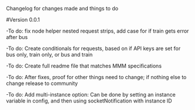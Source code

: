 Changelog for changes made and things to do

#Version 0.0.1

-To do: fix node helper nested request strips, add case for if train gets error after bus

-To do: Create conditionals for requests, based on if API keys are set for bus only, train only, or bus and train

-To do: Create full readme file that matches MMM specifications

-To do: After fixes, proof for other things need to change; if nothing else to change release to community

-To do: Add multi-instance option:  Can be done by setting an instance variable in config, and then using socketNotification with instance ID

